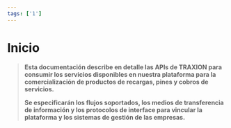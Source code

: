 ```yaml
---
tags: ['1']
---
```


#   Inicio

>**Esta documentación describe en detalle las APIs de TRAXION para consumir los servicios disponibles en nuestra plataforma para la comercialización de productos de recargas, pines y cobros de servicios.**
>
>**Se especificarán los flujos soportados, los medios de transferencia de información y los protocolos de interface para vincular la plataforma y los sistemas de gestión de las empresas.**